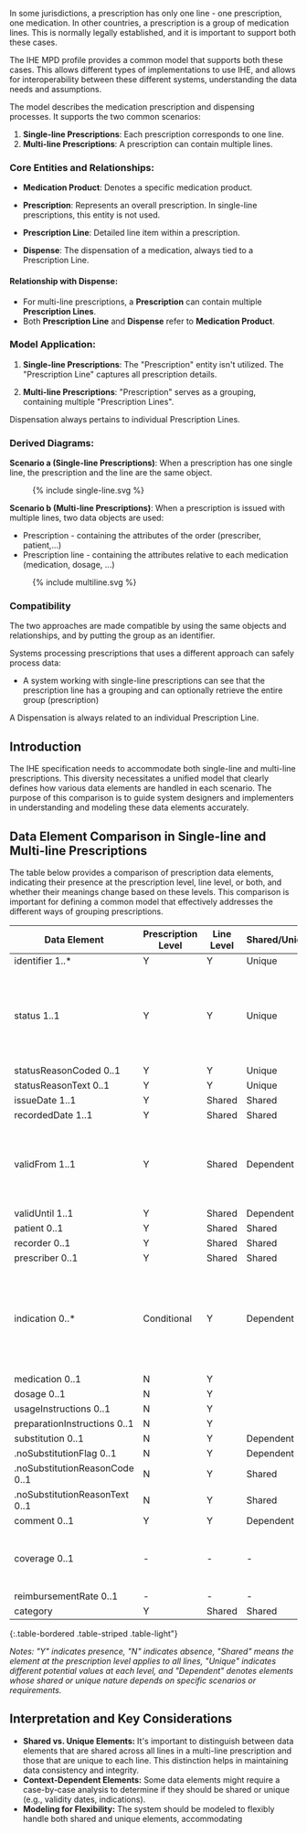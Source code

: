 
In some jurisdictions, a prescription has only one line - one prescription, one medication. In other countries, a prescription is a group of medication lines. This is normally legally established, and it is important to support both these cases.

The IHE MPD profile provides a common model that supports both these cases. This allows different types of implementations to use IHE, and allows for interoperability between these different systems, understanding the data needs and assumptions.

The model describes the medication prescription and dispensing processes. It supports the two common scenarios:

1. **Single-line Prescriptions**: Each prescription corresponds to one line.
2. **Multi-line Prescriptions**: A prescription can contain multiple lines.



### Core Entities and Relationships:

- **Medication Product**: Denotes a specific medication product.
  
- **Prescription**: Represents an overall prescription. In single-line prescriptions, this entity is not used.

- **Prescription Line**: Detailed line item within a prescription.

- **Dispense**: The dispensation of a medication, always tied to a Prescription Line.


#### Relationship with Dispense:

- For multi-line prescriptions, a **Prescription** can contain multiple **Prescription Lines**.
- Both **Prescription Line** and **Dispense** refer to **Medication Product**.


### Model Application:

1. **Single-line Prescriptions**: The "Prescription" entity isn't utilized. The "Prescription Line" captures all prescription details.

2. **Multi-line Prescriptions**: "Prescription" serves as a grouping, containing multiple "Prescription Lines".

Dispensation always pertains to individual Prescription Lines.


### Derived Diagrams:

**Scenario a (Single-line Prescriptions)**:
When a prescription has one single line, the prescription and the line are the same object.

<figure>
  {% include single-line.svg %}
</figure>


**Scenario b (Multi-line Prescriptions)**:
When a prescription is issued with multiple lines, two data objects are used:
* Prescription - containing the attributes of the order (prescriber, patient,...)
* Prescription line - containing the attributes relative to each medication (medication, dosage, ...)

<figure>
  {% include multiline.svg %}
</figure>



### Compatibility

The two approaches are made compatible by using the same objects and relationships, and by putting the group as an identifier.

Systems processing prescriptions that uses a different approach can safely process data: 
* A system working with single-line prescriptions can see that the prescription line has a grouping and can optionally retrieve the entire group (prescription)

A Dispensation is always related to an individual Prescription Line.

## Introduction

The IHE specification needs to accommodate both single-line and multi-line prescriptions. This diversity necessitates a unified model that clearly defines how various data elements are handled in each scenario. The purpose of this comparison is to guide system designers and implementers in understanding and modeling these data elements accurately.

## Data Element Comparison in Single-line and Multi-line Prescriptions

The table below provides a comparison of prescription data elements, indicating their presence at the prescription level, line level, or both, and whether their meanings change based on these levels. This comparison is important for defining a common model that effectively addresses the different ways of grouping prescriptions.

| Data Element               | Prescription Level | Line Level | Shared/Unique | Notes |
|----------------------------|--------------------|------------|---------------|-------|
| identifier 1..*            | Y                  | Y          | Unique        |       |
| status 1..1                | Y                  | Y          | Unique        | Lines may have different statuses, necessitating a distinct prescription status. |
| statusReasonCoded 0..1     | Y                  | Y          | Unique        |       |
| statusReasonText 0..1      | Y                  | Y          | Unique        |       |
| issueDate 1..1             | Y                  | Shared     | Shared        |       |
| recordedDate 1..1          | Y                  | Shared     | Shared        |       |
| validFrom 1..1             | Y                  | Shared     | Dependent     | Validity dates might differ across lines. Decision needed on uniformity. |
| validUntil 1..1            | Y                  | Shared     | Dependent     |       |
| patient 0..1               | Y                  | Shared     | Shared        |       |
| recorder 0..1              | Y                  | Shared     | Shared        |       |
| prescriber 0..1            | Y                  | Shared     | Shared        |       |
| indication 0..*            | Conditional        | Y          | Dependent     | Different lines may have unique indications, suggesting a need for separate indication handling. |
| medication 0..1            | N                  | Y          |               |       |
| dosage 0..1                | N                  | Y          |               |       |
| usageInstructions 0..1     | N                  | Y          |               |       |
| preparationInstructions 0..1 | N                | Y          |               |       |
| substitution 0..1          | N                  | Y          | Dependent     |       |
| .noSubstitutionFlag 0..1   | N                  | Y          | Dependent     |       |
| .noSubstitutionReasonCode 0..1 | N              | Y          | Shared        |       |
| .noSubstitutionReasonText 0..1 | N              | Y          | Shared        |       |
| comment 0..1               | Y                  | Y          | Dependent     |       |
| coverage 0..1              | -                  | -          | -             | Coverage is out of scope for the current version. |
| reimbursementRate 0..1     | -                  | -          | -             |       |
| category                   | Y                  | Shared     | Shared        |       |
{:.table-bordered .table-striped .table-light"}


*Notes: "Y" indicates presence, "N" indicates absence, "Shared" means the element at the prescription level applies to all lines, "Unique" indicates different potential values at each level, and "Dependent" denotes elements whose shared or unique nature depends on specific scenarios or requirements.*

## Interpretation and Key Considerations

- **Shared vs. Unique Elements:** It's important to distinguish between data elements that are shared across all lines in a multi-line prescription and those that are unique to each line. This distinction helps in maintaining data consistency and integrity.
- **Context-Dependent Elements:** Some data elements might require a case-by-case analysis to determine if they should be shared or unique (e.g., validity dates, indications).
- **Modeling for Flexibility:** The system should be modeled to flexibly handle both shared and unique elements, accommodating
